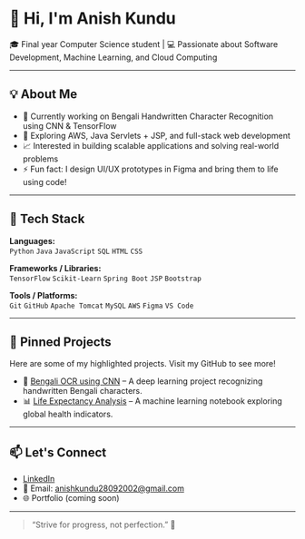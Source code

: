 # 👋 Hi, I'm Anish Kundu

🎓 Final year Computer Science student | 💻 Passionate about Software Development, Machine Learning, and Cloud Computing

---

## 💡 About Me

- 🔭 Currently working on Bengali Handwritten Character Recognition using CNN & TensorFlow  
- 🌱 Exploring AWS, Java Servlets + JSP, and full-stack web development  
- 📈 Interested in building scalable applications and solving real-world problems  
- ⚡ Fun fact: I design UI/UX prototypes in Figma and bring them to life using code!

---

## 🚀 Tech Stack

**Languages:**  
`Python` `Java` `JavaScript` `SQL` `HTML` `CSS`

**Frameworks / Libraries:**  
`TensorFlow` `Scikit-Learn` `Spring Boot` `JSP` `Bootstrap`

**Tools / Platforms:**  
`Git` `GitHub` `Apache Tomcat` `MySQL` `AWS` `Figma` `VS Code`

---

## 📌 Pinned Projects

Here are some of my highlighted projects. Visit my GitHub to see more!

- 📝 [Bengali OCR using CNN](https://github.com/anishkundu28/Bengali-OCR) – A deep learning project recognizing handwritten Bengali characters.
- 📊 [Life Expectancy Analysis](https://github.com/anishkundu28/Life-Expectancy-ML) – A machine learning notebook exploring global health indicators.

---

## 📫 Let's Connect

- [LinkedIn](https://www.linkedin.com/in/anishkundu)  
- 📧 Email: anishkundu28092002@gmail.com  
- 🌐 Portfolio (coming soon)

---

> “Strive for progress, not perfection.” 💪
